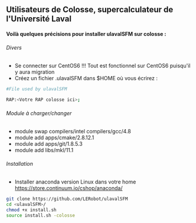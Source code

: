 Utilisateurs de Colosse, supercalculateur de l'Université Laval
--------------------------------------------------------------------------------------

#### Voilà quelques précisions pour installer ulavalSFM sur colosse :

###### Divers

- Se connecter sur CentOS6 !!! Tout est fonctionnel sur CentOS6 puisqu'il y aura migration
- Créez un fichier .ulavalSFM dans $HOME où vous écrirez :
```Bash
#File used by ulavalSFM

RAP:<Votre RAP colosse ici>;
```

###### Module à charger/changer

- module swap compilers/intel compilers/gcc/4.8
- module add apps/cmake/2.8.12.1
- module add apps/git/1.8.5.3
- module add libs/mkl/11.1

###### Installation

- Installer anaconda version Linux dans votre home https://store.continuum.io/cshop/anaconda/

```Bash
git clone https://github.com/LERobot/ulavalSFM
cd <ulavalSFM>/
chmod +x install.sh
source install.sh -colosse
```

